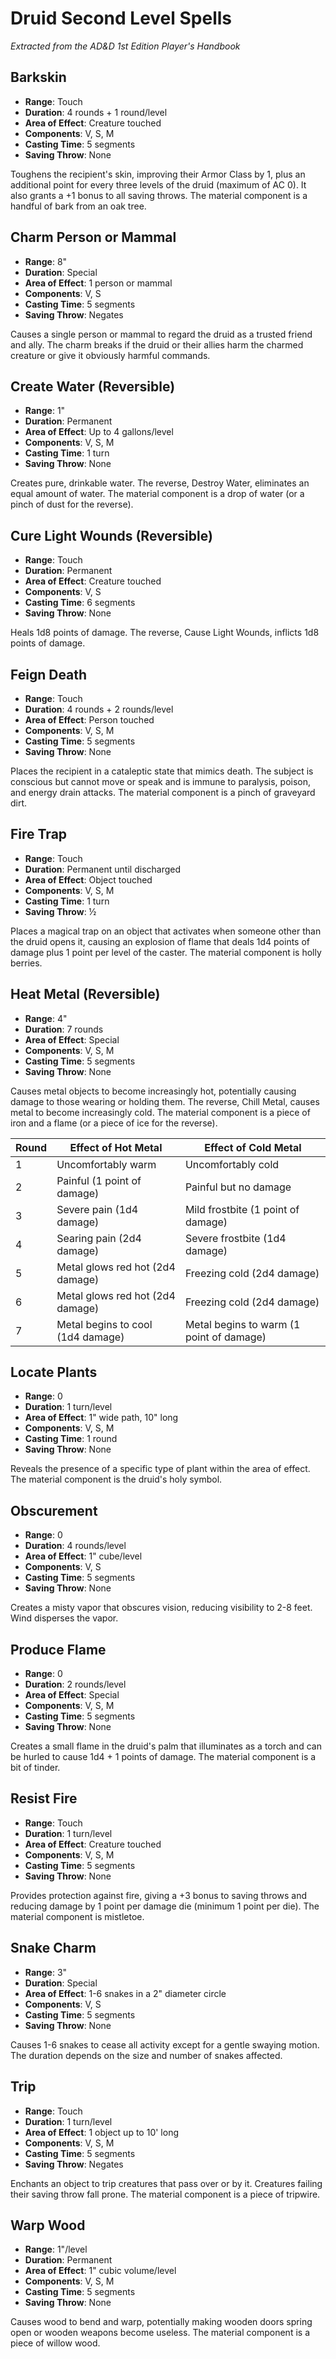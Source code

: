 # Druid Second Level Spells

*Extracted from the AD&D 1st Edition Player's Handbook*

## Barkskin
- **Range**: Touch
- **Duration**: 4 rounds + 1 round/level
- **Area of Effect**: Creature touched
- **Components**: V, S, M
- **Casting Time**: 5 segments
- **Saving Throw**: None

Toughens the recipient's skin, improving their Armor Class by 1, plus an additional point for every three levels of the druid (maximum of AC 0). It also grants a +1 bonus to all saving throws. The material component is a handful of bark from an oak tree.

## Charm Person or Mammal
- **Range**: 8"
- **Duration**: Special
- **Area of Effect**: 1 person or mammal
- **Components**: V, S
- **Casting Time**: 5 segments
- **Saving Throw**: Negates

Causes a single person or mammal to regard the druid as a trusted friend and ally. The charm breaks if the druid or their allies harm the charmed creature or give it obviously harmful commands.

## Create Water (Reversible)
- **Range**: 1"
- **Duration**: Permanent
- **Area of Effect**: Up to 4 gallons/level
- **Components**: V, S, M
- **Casting Time**: 1 turn
- **Saving Throw**: None

Creates pure, drinkable water. The reverse, Destroy Water, eliminates an equal amount of water. The material component is a drop of water (or a pinch of dust for the reverse).

## Cure Light Wounds (Reversible)
- **Range**: Touch
- **Duration**: Permanent
- **Area of Effect**: Creature touched
- **Components**: V, S
- **Casting Time**: 6 segments
- **Saving Throw**: None

Heals 1d8 points of damage. The reverse, Cause Light Wounds, inflicts 1d8 points of damage.

## Feign Death
- **Range**: Touch
- **Duration**: 4 rounds + 2 rounds/level
- **Area of Effect**: Person touched
- **Components**: V, S, M
- **Casting Time**: 5 segments
- **Saving Throw**: None

Places the recipient in a cataleptic state that mimics death. The subject is conscious but cannot move or speak and is immune to paralysis, poison, and energy drain attacks. The material component is a pinch of graveyard dirt.

## Fire Trap
- **Range**: Touch
- **Duration**: Permanent until discharged
- **Area of Effect**: Object touched
- **Components**: V, S, M
- **Casting Time**: 1 turn
- **Saving Throw**: ½

Places a magical trap on an object that activates when someone other than the druid opens it, causing an explosion of flame that deals 1d4 points of damage plus 1 point per level of the caster. The material component is holly berries.

## Heat Metal (Reversible)
- **Range**: 4"
- **Duration**: 7 rounds
- **Area of Effect**: Special
- **Components**: V, S, M
- **Casting Time**: 5 segments
- **Saving Throw**: None

Causes metal objects to become increasingly hot, potentially causing damage to those wearing or holding them. The reverse, Chill Metal, causes metal to become increasingly cold. The material component is a piece of iron and a flame (or a piece of ice for the reverse).

| Round | Effect of Hot Metal                                | Effect of Cold Metal                               |
|-------|----------------------------------------------------|----------------------------------------------------|
| 1     | Uncomfortably warm                                 | Uncomfortably cold                                 |
| 2     | Painful (1 point of damage)                        | Painful but no damage                              |
| 3     | Severe pain (1d4 damage)                           | Mild frostbite (1 point of damage)                 |
| 4     | Searing pain (2d4 damage)                          | Severe frostbite (1d4 damage)                      |
| 5     | Metal glows red hot (2d4 damage)                   | Freezing cold (2d4 damage)                         |
| 6     | Metal glows red hot (2d4 damage)                   | Freezing cold (2d4 damage)                         |
| 7     | Metal begins to cool (1d4 damage)                  | Metal begins to warm (1 point of damage)           |

## Locate Plants
- **Range**: 0
- **Duration**: 1 turn/level
- **Area of Effect**: 1" wide path, 10" long
- **Components**: V, S, M
- **Casting Time**: 1 round
- **Saving Throw**: None

Reveals the presence of a specific type of plant within the area of effect. The material component is the druid's holy symbol.

## Obscurement
- **Range**: 0
- **Duration**: 4 rounds/level
- **Area of Effect**: 1" cube/level
- **Components**: V, S
- **Casting Time**: 5 segments
- **Saving Throw**: None

Creates a misty vapor that obscures vision, reducing visibility to 2-8 feet. Wind disperses the vapor.

## Produce Flame
- **Range**: 0
- **Duration**: 2 rounds/level
- **Area of Effect**: Special
- **Components**: V, S, M
- **Casting Time**: 5 segments
- **Saving Throw**: None

Creates a small flame in the druid's palm that illuminates as a torch and can be hurled to cause 1d4 + 1 points of damage. The material component is a bit of tinder.

## Resist Fire
- **Range**: Touch
- **Duration**: 1 turn/level
- **Area of Effect**: Creature touched
- **Components**: V, S, M
- **Casting Time**: 5 segments
- **Saving Throw**: None

Provides protection against fire, giving a +3 bonus to saving throws and reducing damage by 1 point per damage die (minimum 1 point per die). The material component is mistletoe.

## Snake Charm
- **Range**: 3"
- **Duration**: Special
- **Area of Effect**: 1-6 snakes in a 2" diameter circle
- **Components**: V, S
- **Casting Time**: 5 segments
- **Saving Throw**: None

Causes 1-6 snakes to cease all activity except for a gentle swaying motion. The duration depends on the size and number of snakes affected.

## Trip
- **Range**: Touch
- **Duration**: 1 turn/level
- **Area of Effect**: 1 object up to 10' long
- **Components**: V, S, M
- **Casting Time**: 5 segments
- **Saving Throw**: Negates

Enchants an object to trip creatures that pass over or by it. Creatures failing their saving throw fall prone. The material component is a piece of tripwire.

## Warp Wood
- **Range**: 1"/level
- **Duration**: Permanent
- **Area of Effect**: 1" cubic volume/level
- **Components**: V, S, M
- **Casting Time**: 5 segments
- **Saving Throw**: None

Causes wood to bend and warp, potentially making wooden doors spring open or wooden weapons become useless. The material component is a piece of willow wood.
